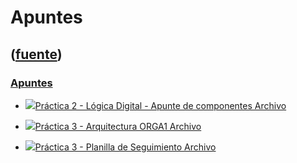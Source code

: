 # Apuntes
([fuente](https://campus.exactas.uba.ar/course/view.php?id=1100&section=4))
---
### [Apuntes](https://campus.exactas.uba.ar/course/view.php?id=1100&section=4)

  - [![ ](https://campus.exactas.uba.ar/theme/image.php/aardvark/core/1524752928/f/pdf-24)Práctica 2 - Lógica Digital - Apunte de componentes Archivo](https://campus.exactas.uba.ar/mod/resource/view.php?id=60102)

  - [![ ](https://campus.exactas.uba.ar/theme/image.php/aardvark/core/1524752928/f/pdf-24)Práctica 3 - Arquitectura ORGA1 Archivo](https://campus.exactas.uba.ar/mod/resource/view.php?id=60718)

  - [![ ](https://campus.exactas.uba.ar/theme/image.php/aardvark/core/1524752928/f/pdf-24)Práctica 3 - Planilla de Seguimiento Archivo](https://campus.exactas.uba.ar/mod/resource/view.php?id=61241)

